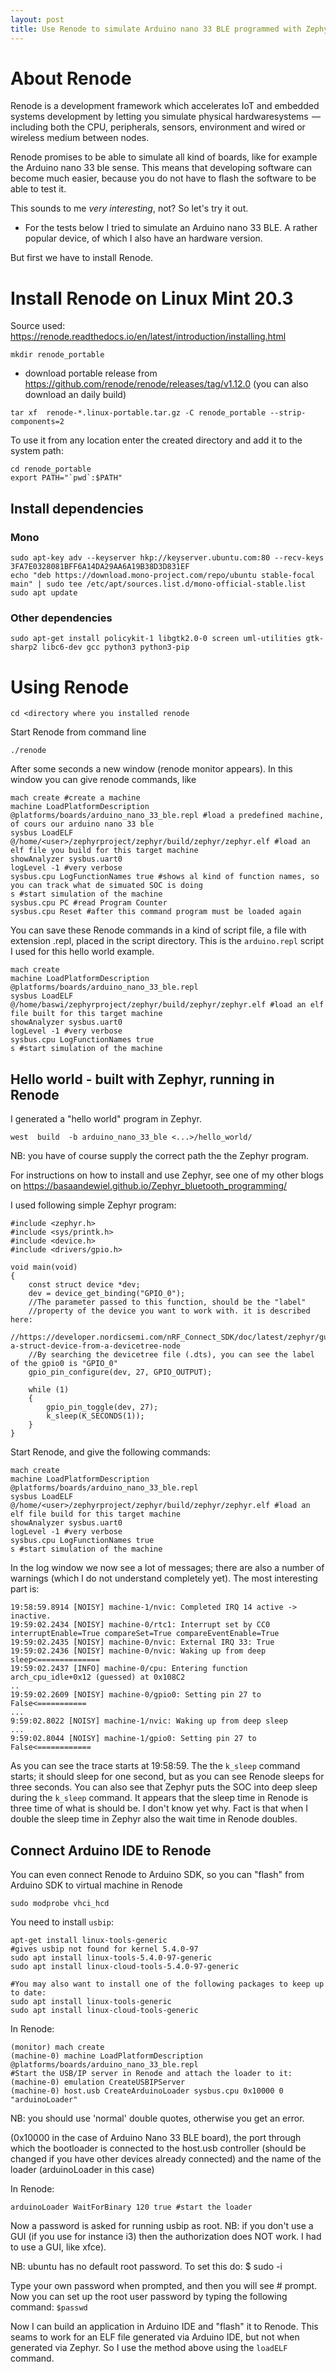 ```yaml
---
layout: post
title: Use Renode to simulate Arduino nano 33 BLE programmed with Zephyr
---
```

# About Renode
Renode is a development framework which accelerates IoT and embedded systems development by letting you simulate physical hardwaresystems  — including both the CPU, peripherals, sensors, environment and wired or wireless medium between nodes.

Renode promises to be able to simulate all kind of boards, like for example the Arduino nano 33 ble sense.
This means that developing software can become much easier, because you do not have to flash the software to be able to test it.

This sounds to me *very interesting*, not? So let's try it out.
* For the tests below I tried to simulate an Arduino nano 33 BLE. A rather popular device, of which I also have an hardware version.

But first we have to install Renode.


# Install Renode on Linux Mint 20.3
Source used: https://renode.readthedocs.io/en/latest/introduction/installing.html

`mkdir renode_portable`
* download portable release from https://github.com/renode/renode/releases/tag/v1.12.0 (you can also download an daily build)

`tar xf  renode-*.linux-portable.tar.gz -C renode_portable --strip-components=2` 

To use it from any location enter the created directory and add it to the system path:
```
cd renode_portable
export PATH="`pwd`:$PATH"
```

## Install dependencies
### Mono

```sudo apt install gnupg ca-certificates
sudo apt-key adv --keyserver hkp://keyserver.ubuntu.com:80 --recv-keys 3FA7E0328081BFF6A14DA29AA6A19B38D3D831EF
echo "deb https://download.mono-project.com/repo/ubuntu stable-focal main" | sudo tee /etc/apt/sources.list.d/mono-official-stable.list
sudo apt update
```

### Other dependencies
```
sudo apt-get install policykit-1 libgtk2.0-0 screen uml-utilities gtk-sharp2 libc6-dev gcc python3 python3-pip
```

# Using Renode
`cd <directory where you installed renode` 

Start Renode from command line

`./renode`

After some seconds a new window (renode monitor appears).
In this window you can give renode commands, like
```
mach create #create a machine
machine LoadPlatformDescription @platforms/boards/arduino_nano_33_ble.repl #load a predefined machine, of cours our arduino nano 33 ble
sysbus LoadELF @/home/<user>/zephyrproject/zephyr/build/zephyr/zephyr.elf #load an elf file you build for this target machine
showAnalyzer sysbus.uart0
logLevel -1 #very verbose
sysbus.cpu LogFunctionNames true #shows al kind of function names, so you can track what de simuated SOC is doing
s #start simulation of the machine
sysbus.cpu PC #read Program Counter
sysbus.cpu Reset #after this command program must be loaded again
```

You can save these Renode commands in a kind of script file, a file with extension .repl, placed in the script directory.
This is the `arduino.repl`  script I used for this hello world example.

```
mach create
machine LoadPlatformDescription @platforms/boards/arduino_nano_33_ble.repl 
sysbus LoadELF @/home/baswi/zephyrproject/zephyr/build/zephyr/zephyr.elf #load an elf file built for this target machine
showAnalyzer sysbus.uart0
logLevel -1 #very verbose
sysbus.cpu LogFunctionNames true
s #start simulation of the machine

```


## Hello world - built with Zephyr, running in Renode
I generated a "hello world" program in Zephyr. 

`west  build  -b arduino_nano_33_ble <...>/hello_world/`

NB: you have of course supply the correct path the the Zephyr program.

For instructions on how to install and use Zephyr, see one of my other blogs on https://basaandewiel.github.io/Zephyr_bluetooth_programming/

I used following simple Zephyr program:
```
#include <zephyr.h>
#include <sys/printk.h> 
#include <device.h>
#include <drivers/gpio.h>

void main(void)
{
	const struct device *dev;
	dev = device_get_binding("GPIO_0");
	//The parameter passed to this function, should be the "label" 
	//property of the device you want to work with. it is described here: 
	//https://developer.nordicsemi.com/nRF_Connect_SDK/doc/latest/zephyr/guides/dts/howtos.html#get-a-struct-device-from-a-devicetree-node
	//By searching the devicetree file (.dts), you can see the label of the gpio0 is "GPIO_0"
	gpio_pin_configure(dev, 27, GPIO_OUTPUT); 

	while (1)
	{
		gpio_pin_toggle(dev, 27);
		k_sleep(K_SECONDS(1));
	}
}

```

Start Renode, and give the following commands:
```
mach create
machine LoadPlatformDescription @platforms/boards/arduino_nano_33_ble.repl 
sysbus LoadELF @/home/<user>/zephyrproject/zephyr/build/zephyr/zephyr.elf #load an elf file build for this target machine
showAnalyzer sysbus.uart0
logLevel -1 #very verbose
sysbus.cpu LogFunctionNames true
s #start simulation of the machine
```

In the log window we now see a lot of messages; there are also a number of warnings (which I do not understand completely yet). The most interesting part is:

``` 
19:58:59.8914 [NOISY] machine-1/nvic: Completed IRQ 14 active -> inactive.
19:59:02.2434 [NOISY] machine-0/rtc1: Interrupt set by CC0 interruptEnable=True compareSet=True compareEventEnable=True
19:59:02.2435 [NOISY] machine-0/nvic: External IRQ 33: True
19:59:02.2436 [NOISY] machine-0/nvic: Waking up from deep sleep<==============
19:59:02.2437 [INFO] machine-0/cpu: Entering function arch_cpu_idle+0x12 (guessed) at 0x108C2
..
19:59:02.2609 [NOISY] machine-0/gpio0: Setting pin 27 to False<===========
...
9:59:02.8022 [NOISY] machine-1/nvic: Waking up from deep sleep
...
9:59:02.8044 [NOISY] machine-1/gpio0: Setting pin 27 to False<============
```

As you can see the trace starts at 19:58:59. The the `k_sleep`  command starts; it should sleep for one second, but as you can see Renode sleeps for three seconds. You can also see that Zephyr puts the SOC into deep sleep during the `k_sleep` command. 
It appears that the sleep time in Renode is three time of what is should be. I don't know yet why. Fact is that when I double the sleep time in Zephyr also the wait time in Renode doubles.


## Connect Arduino IDE to Renode
You can even connect Renode to Arduino SDK, so you can "flash" from Arduino SDK to virtual machine in Renode

`sudo modprobe vhci_hcd`

You need to install `usbip`: 

```
apt-get install linux-tools-generic
#gives usbip not found for kernel 5.4.0-97
sudo apt install linux-tools-5.4.0-97-generic
sudo apt install linux-cloud-tools-5.4.0-97-generic

#You may also want to install one of the following packages to keep up to date:
sudo apt install linux-tools-generic
sudo apt install linux-cloud-tools-generic
```


In Renode:
```
(monitor) mach create
(machine-0) machine LoadPlatformDescription @platforms/boards/arduino_nano_33_ble.repl
#Start the USB/IP server in Renode and attach the loader to it:
(machine-0) emulation CreateUSBIPServer
(machine-0) host.usb CreateArduinoLoader sysbus.cpu 0x10000 0 "arduinoLoader"
```
NB: you should use 'normal' double quotes, otherwise you get an error.

(0x10000 in the case of Arduino Nano 33 BLE board), the port through which the bootloader is connected to the host.usb controller (should be changed if you have other devices already connected) and the name of the loader (arduinoLoader in this case)

In Renode:
```
arduinoLoader WaitForBinary 120 true #start the loader
```
Now a password is asked for running usbip as root.
NB: if you don't use a GUI (if you use for instance i3) then the authorization does NOT work. I had to use a GUI, like xfce).

NB: ubuntu has no default root password. To set this do:
$ sudo -i

Type your own password when prompted, and then you will see # prompt. Now you can set up the root user password by typing the following command:
`$passwd`

Now I can build an application in Arduino IDE and "flash" it to Renode.
This seams to work for an ELF file generated via Arduino IDE, but not when generated via Zephyr. So I use the method above using the `loadELF` command.
